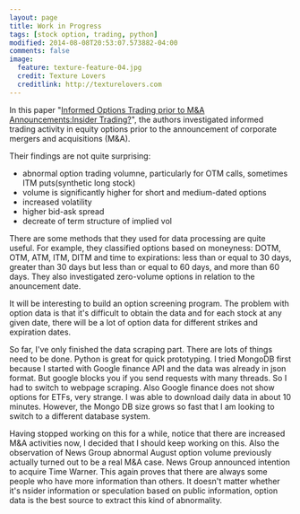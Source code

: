 ```yaml
---
layout: page
title: Work in Progress
tags: [stock option, trading, python]
modified: 2014-08-08T20:53:07.573882-04:00
comments: false
image:
  feature: texture-feature-04.jpg
  credit: Texture Lovers
  creditlink: http://texturelovers.com
---
```


In this paper "[Informed Options Trading prior to M&A Announcements:Insider Trading?](http://irrcinstitute.org/pdf/Informed-Options-Trading_June-12-2014.pdf)", the authors investigated informed trading activity in equity options prior to the announcement of corporate mergers and acquisitions (M&A).

Their findings are not quite surprising: 

- abnormal option trading volumne, particularly for OTM calls, sometimes ITM puts(synthetic long stock)
- volume is significantly higher for short and medium-dated options 
- increased volatility
- higher bid-ask spread
- decreate of term structure of implied vol

There are some methods that they used for data processing are quite useful. For example, they classified options based on moneyness: DOTM, OTM, ATM, ITM, DITM and time to expirations: less than or equal to 30 days, greater than 30 days but less than or equal to 60 days, and more than 60 days. They also investigated zero-volume options in relation to the anouncement date. 

It will be interesting to build an option screening program. The problem with option data is that it's difficult to obtain the data and for each stock at any given date, there will be a lot of option data for different strikes and expiration dates. 

So far, I've only finished the data scraping part. There are lots of things need to be done. Python is great for quick prototyping. I tried MongoDB first because I started with Google finance API and the data was already in json format. But google blocks you if you send requests with many threads. So I had to switch to webpage scraping. Also Google finance does not show options for ETFs, very strange. I was able to download daily data in about 10 minutes. However, the Mongo DB size grows so fast that I am looking to switch to a different database system. 

Having stopped working on this for a while, notice that there are increased M&A activities now, I decided that I should keep working on this. Also the observation of News Group abnormal August option volume previously actually turned out to be a real M&A case. News Group announced intention to acquire Time Warner. This again proves that there are always some people who have more information than others. It doesn't matter whether it's nsider information or speculation based on public information, option data is the best source to extract this kind of abnormality. 
